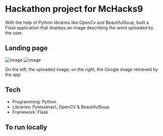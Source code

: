 # Hackathon project for McHacks9
With the help of Python libraries like OpenCv and BeautifulSoup, built a Flask application that displays an image describing the word uploaded by the user.

## Landing page
![image](https://github.com/aasmaa11/HackMcgill/assets/90011767/0b528c50-b2fa-49c5-bbb3-62572176b980)
![image](https://github.com/aasmaa11/HackMcgill/assets/90011767/f998bf7e-bfdf-4c2d-9f96-58f5a18cdbd9)

On the left, the uploaded image; on the right, the Google image retrieved by the app


## Tech
* Programming: Python
* Libraries: Pytesseract, OpenCV & BeautifulSoup
* Framework: Flask

## To run locally


